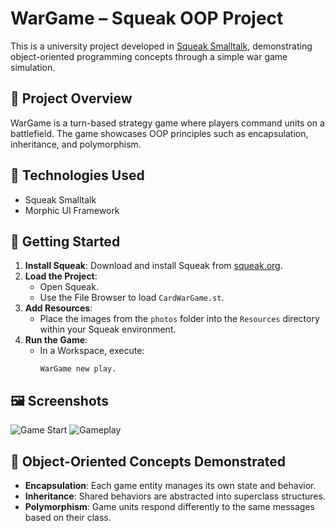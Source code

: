 # WarGame – Squeak OOP Project

This is a university project developed in [Squeak Smalltalk](https://squeak.org/), demonstrating object-oriented programming concepts through a simple war game simulation.

## 🎯 Project Overview

WarGame is a turn-based strategy game where players command units on a battlefield. The game showcases OOP principles such as encapsulation, inheritance, and polymorphism.

## 🧰 Technologies Used

- Squeak Smalltalk
- Morphic UI Framework

## 🚀 Getting Started

1. **Install Squeak**: Download and install Squeak from [squeak.org](https://squeak.org/downloads/).
2. **Load the Project**:
   - Open Squeak.
   - Use the File Browser to load `CardWarGame.st`.
3. **Add Resources**:
   - Place the images from the `photos` folder into the `Resources` directory within your Squeak environment.
4. **Run the Game**:
   - In a Workspace, execute:
     ```smalltalk
     WarGame new play.
     ```

## 🖼️ Screenshots

![Game Start](photos/screenshot1.png)
![Gameplay](photos/screenshot2.png)

## 🧠 Object-Oriented Concepts Demonstrated

- **Encapsulation**: Each game entity manages its own state and behavior.
- **Inheritance**: Shared behaviors are abstracted into superclass structures.
- **Polymorphism**: Game units respond differently to the same messages based on their class.

